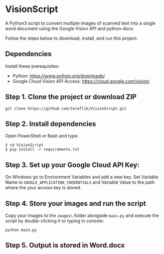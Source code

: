 
# VisionScript
A Python3 script to convert multiple images of scanned text into a single word document using the Google Vision API and python-docx.

Follow the steps below to download, install, and run this project.

## Dependencies
Install these prerequisites:
- Python: https://www.python.org/downloads/
- Google Cloud Vision API Access: https://cloud.google.com/vision/

## Step 1. Clone the project or download ZIP
`git clone https://github.com/teraflik/VisionScript.git`

## Step 2. Install dependencies
Open PowerShell or Bash and type:
```
$ cd VisionScript
$ pip install -r requirements.txt
```
## Step 3. Set up your Google Cloud API Key:
On Windows go to Environment Variables and add a new key. Set Variable Name to `GOOGLE_APPLICATION_CREDENTIALS` and Variable Value to the path where the your access key is stored.

## Step 4. Store your images and run the script
Copy your images to the `images\` folder alongside `main.py` and execute the script by double-clicking it or typing in console:
```
python main.py
```

## Step 5. Output is stored in Word.docx
